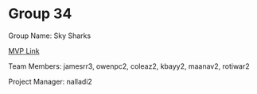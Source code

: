 # Group 34
Group Name: Sky Sharks

[MVP Link](https://docs.google.com/document/d/1ncoZ4vxdfq3RSRZukNUkUhNFLktbIM2cFoCNgZS4nhA/edit?usp=sharing)

Team Members: jamesrr3, owenpc2, coleaz2, kbayy2, maanav2, rotiwar2

Project Manager: nalladi2
